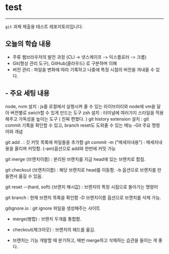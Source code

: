 # test
---
`git` 과제 제출용 테스트 레포지토리입니다. 

## 오늘의 학습 내용
- 주류 웹브라우저의 발전 과정 (CLI -> 넷스케이프 -> 익스플로러 -> 크롬)
- Git(형상 관리 도구), GitHub(클라우드) 로 구분하며 이해
- 버전 관리 : 파일을 변화에 따라 기록하고 나중에 특정 시점의 버전을 꺼내올 수 있다.

## - 주요 세팅 내용

 node, nvm 설치 : js를 로컬에서 실행시켜 줄 수 있는 라이브러리와 node에 vm을 달아 버전별로 swich할 수 있게 만드는 도구
zsh 설치 : 터미널에 여러가지 스타일을 적용해주고 가독성을 높이는 도구 ( 진짜 편했다. )
git history extension 설치 : git commit 기록을 확인할 수 있고, branch reset도 도와줄 수 있는 메뉴
-Git 주요 명령어와 개념

git add . : 깃 커밋 목록에 파일들을 추가함
  git commit -m ("메세지내용") : 메세지내용을 올리며 커밋함. (-am)옵션으로 add와 한번에 커밋 가능

  git merge (브랜치이름) : 분리된 브랜치를 지금 head에 있는 브랜치로 합침. 

  git checkout (브랜치이름) : 해당 브랜치로 head를 이동함. -b 옵션으로 브랜치를 만들면서 옮길 수 있음.

  git reset --(hard, soft) (브랜치 해시값) : 브랜치의 특정 시점으로 돌아가는 명령어

  git branch : 현재 브랜치 목록을 확인함 -D 브랜치이름 옵션으로 브랜치를 삭제 가능.

  gitignore.io : git ignore 파일을 생성해주는 사이트

- merge(병합) : 브랜치 두개를 통합함.

- checkout(체크아웃) : 브랜치의 헤드를 옮김.

- 브랜치는 기능 개발할 때 분기하고, 매번 merge하고 삭제하는 습관을 들이는 게 좋다.


